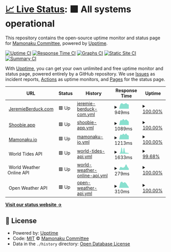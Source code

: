 # [📈 Live Status](https://MamonakuCommittee.github.io/status): <!--live status--> **🟩 All systems operational**

This repository contains the open-source uptime monitor and status page for [Mamonaku Committee](mamonaku.io), powered by [Upptime](https://github.com/upptime/upptime).

[![Uptime CI](https://github.com/koj-co/upptime/workflows/Uptime%20CI/badge.svg)](https://github.com/koj-co/upptime/actions?query=workflow%3A%22Uptime+CI%22)
[![Response Time CI](https://github.com/koj-co/upptime/workflows/Response%20Time%20CI/badge.svg)](https://github.com/koj-co/upptime/actions?query=workflow%3A%22Response+Time+CI%22)
[![Graphs CI](https://github.com/koj-co/upptime/workflows/Graphs%20CI/badge.svg)](https://github.com/koj-co/upptime/actions?query=workflow%3A%22Graphs+CI%22)
[![Static Site CI](https://github.com/koj-co/upptime/workflows/Static%20Site%20CI/badge.svg)](https://github.com/koj-co/upptime/actions?query=workflow%3A%22Static+Site+CI%22)
[![Summary CI](https://github.com/koj-co/upptime/workflows/Summary%20CI/badge.svg)](https://github.com/koj-co/upptime/actions?query=workflow%3A%22Summary+CI%22)

With [Upptime](https://upptime.js.org), you can get your own unlimited and free uptime monitor and status page, powered entirely by a GitHub repository. We use [Issues](https://github.com/MamonakuCommittee/status/issues) as incident reports, [Actions](https://github.com/MamonakuCommittee/status/actions) as uptime monitors, and [Pages](https://MamonakuCommittee.github.io/status) for the status page.

<!--start: status pages-->
<!-- This summary is generated by Upptime (https://github.com/upptime/upptime) -->
<!-- Do not edit this manually, your changes will be overwritten -->
<!-- prettier-ignore -->
| URL | Status | History | Response Time | Uptime |
| --- | ------ | ------- | ------------- | ------ |
| <img alt="" src="https://jeremieberduck.com/user/themes/jeremie-berduck-com/images/favicon/apple-touch-icon.png" height="13"> [JeremieBerduck.com](https://jeremieberduck.com) | 🟩 Up | [jeremie-berduck-com.yml](https://github.com/MamonakuCommittee/status/commits/HEAD/history/jeremie-berduck-com.yml) | <details><summary><img alt="Response time graph" src="./graphs/jeremie-berduck-com/response-time-week.png" height="20"> 949ms</summary><br><a href="https://mamonakucommittee.github.io/status/history/jeremie-berduck-com"><img alt="Response time 993" src="https://img.shields.io/endpoint?url=https%3A%2F%2Fraw.githubusercontent.com%2FMamonakuCommittee%2Fstatus%2FHEAD%2Fapi%2Fjeremie-berduck-com%2Fresponse-time.json"></a><br><a href="https://mamonakucommittee.github.io/status/history/jeremie-berduck-com"><img alt="24-hour response time 1211" src="https://img.shields.io/endpoint?url=https%3A%2F%2Fraw.githubusercontent.com%2FMamonakuCommittee%2Fstatus%2FHEAD%2Fapi%2Fjeremie-berduck-com%2Fresponse-time-day.json"></a><br><a href="https://mamonakucommittee.github.io/status/history/jeremie-berduck-com"><img alt="7-day response time 949" src="https://img.shields.io/endpoint?url=https%3A%2F%2Fraw.githubusercontent.com%2FMamonakuCommittee%2Fstatus%2FHEAD%2Fapi%2Fjeremie-berduck-com%2Fresponse-time-week.json"></a><br><a href="https://mamonakucommittee.github.io/status/history/jeremie-berduck-com"><img alt="30-day response time 946" src="https://img.shields.io/endpoint?url=https%3A%2F%2Fraw.githubusercontent.com%2FMamonakuCommittee%2Fstatus%2FHEAD%2Fapi%2Fjeremie-berduck-com%2Fresponse-time-month.json"></a><br><a href="https://mamonakucommittee.github.io/status/history/jeremie-berduck-com"><img alt="1-year response time 1022" src="https://img.shields.io/endpoint?url=https%3A%2F%2Fraw.githubusercontent.com%2FMamonakuCommittee%2Fstatus%2FHEAD%2Fapi%2Fjeremie-berduck-com%2Fresponse-time-year.json"></a></details> | <details><summary><a href="https://mamonakucommittee.github.io/status/history/jeremie-berduck-com">100.00%</a></summary><a href="https://mamonakucommittee.github.io/status/history/jeremie-berduck-com"><img alt="All-time uptime 99.85%" src="https://img.shields.io/endpoint?url=https%3A%2F%2Fraw.githubusercontent.com%2FMamonakuCommittee%2Fstatus%2FHEAD%2Fapi%2Fjeremie-berduck-com%2Fuptime.json"></a><br><a href="https://mamonakucommittee.github.io/status/history/jeremie-berduck-com"><img alt="24-hour uptime 100.00%" src="https://img.shields.io/endpoint?url=https%3A%2F%2Fraw.githubusercontent.com%2FMamonakuCommittee%2Fstatus%2FHEAD%2Fapi%2Fjeremie-berduck-com%2Fuptime-day.json"></a><br><a href="https://mamonakucommittee.github.io/status/history/jeremie-berduck-com"><img alt="7-day uptime 100.00%" src="https://img.shields.io/endpoint?url=https%3A%2F%2Fraw.githubusercontent.com%2FMamonakuCommittee%2Fstatus%2FHEAD%2Fapi%2Fjeremie-berduck-com%2Fuptime-week.json"></a><br><a href="https://mamonakucommittee.github.io/status/history/jeremie-berduck-com"><img alt="30-day uptime 100.00%" src="https://img.shields.io/endpoint?url=https%3A%2F%2Fraw.githubusercontent.com%2FMamonakuCommittee%2Fstatus%2FHEAD%2Fapi%2Fjeremie-berduck-com%2Fuptime-month.json"></a><br><a href="https://mamonakucommittee.github.io/status/history/jeremie-berduck-com"><img alt="1-year uptime 99.82%" src="https://img.shields.io/endpoint?url=https%3A%2F%2Fraw.githubusercontent.com%2FMamonakuCommittee%2Fstatus%2FHEAD%2Fapi%2Fjeremie-berduck-com%2Fuptime-year.json"></a></details>
| <img alt="" src="https://shoobie.app/user/themes/shoobie/images/favicons/apple-touch-icon.png" height="13"> [Shoobie.app](https://shoobie.app) | 🟩 Up | [shoobie-app.yml](https://github.com/MamonakuCommittee/status/commits/HEAD/history/shoobie-app.yml) | <details><summary><img alt="Response time graph" src="./graphs/shoobie-app/response-time-week.png" height="20"> 1089ms</summary><br><a href="https://mamonakucommittee.github.io/status/history/shoobie-app"><img alt="Response time 1302" src="https://img.shields.io/endpoint?url=https%3A%2F%2Fraw.githubusercontent.com%2FMamonakuCommittee%2Fstatus%2FHEAD%2Fapi%2Fshoobie-app%2Fresponse-time.json"></a><br><a href="https://mamonakucommittee.github.io/status/history/shoobie-app"><img alt="24-hour response time 1462" src="https://img.shields.io/endpoint?url=https%3A%2F%2Fraw.githubusercontent.com%2FMamonakuCommittee%2Fstatus%2FHEAD%2Fapi%2Fshoobie-app%2Fresponse-time-day.json"></a><br><a href="https://mamonakucommittee.github.io/status/history/shoobie-app"><img alt="7-day response time 1089" src="https://img.shields.io/endpoint?url=https%3A%2F%2Fraw.githubusercontent.com%2FMamonakuCommittee%2Fstatus%2FHEAD%2Fapi%2Fshoobie-app%2Fresponse-time-week.json"></a><br><a href="https://mamonakucommittee.github.io/status/history/shoobie-app"><img alt="30-day response time 1184" src="https://img.shields.io/endpoint?url=https%3A%2F%2Fraw.githubusercontent.com%2FMamonakuCommittee%2Fstatus%2FHEAD%2Fapi%2Fshoobie-app%2Fresponse-time-month.json"></a><br><a href="https://mamonakucommittee.github.io/status/history/shoobie-app"><img alt="1-year response time 1302" src="https://img.shields.io/endpoint?url=https%3A%2F%2Fraw.githubusercontent.com%2FMamonakuCommittee%2Fstatus%2FHEAD%2Fapi%2Fshoobie-app%2Fresponse-time-year.json"></a></details> | <details><summary><a href="https://mamonakucommittee.github.io/status/history/shoobie-app">100.00%</a></summary><a href="https://mamonakucommittee.github.io/status/history/shoobie-app"><img alt="All-time uptime 99.86%" src="https://img.shields.io/endpoint?url=https%3A%2F%2Fraw.githubusercontent.com%2FMamonakuCommittee%2Fstatus%2FHEAD%2Fapi%2Fshoobie-app%2Fuptime.json"></a><br><a href="https://mamonakucommittee.github.io/status/history/shoobie-app"><img alt="24-hour uptime 100.00%" src="https://img.shields.io/endpoint?url=https%3A%2F%2Fraw.githubusercontent.com%2FMamonakuCommittee%2Fstatus%2FHEAD%2Fapi%2Fshoobie-app%2Fuptime-day.json"></a><br><a href="https://mamonakucommittee.github.io/status/history/shoobie-app"><img alt="7-day uptime 100.00%" src="https://img.shields.io/endpoint?url=https%3A%2F%2Fraw.githubusercontent.com%2FMamonakuCommittee%2Fstatus%2FHEAD%2Fapi%2Fshoobie-app%2Fuptime-week.json"></a><br><a href="https://mamonakucommittee.github.io/status/history/shoobie-app"><img alt="30-day uptime 100.00%" src="https://img.shields.io/endpoint?url=https%3A%2F%2Fraw.githubusercontent.com%2FMamonakuCommittee%2Fstatus%2FHEAD%2Fapi%2Fshoobie-app%2Fuptime-month.json"></a><br><a href="https://mamonakucommittee.github.io/status/history/shoobie-app"><img alt="1-year uptime 99.84%" src="https://img.shields.io/endpoint?url=https%3A%2F%2Fraw.githubusercontent.com%2FMamonakuCommittee%2Fstatus%2FHEAD%2Fapi%2Fshoobie-app%2Fuptime-year.json"></a></details>
| <img alt="" src="https://favicons.githubusercontent.com/mamonaku.io" height="13"> [Mamonaku.io](https://mamonaku.io) | 🟩 Up | [mamonaku-io.yml](https://github.com/MamonakuCommittee/status/commits/HEAD/history/mamonaku-io.yml) | <details><summary><img alt="Response time graph" src="./graphs/mamonaku-io/response-time-week.png" height="20"> 1213ms</summary><br><a href="https://mamonakucommittee.github.io/status/history/mamonaku-io"><img alt="Response time 1443" src="https://img.shields.io/endpoint?url=https%3A%2F%2Fraw.githubusercontent.com%2FMamonakuCommittee%2Fstatus%2FHEAD%2Fapi%2Fmamonaku-io%2Fresponse-time.json"></a><br><a href="https://mamonakucommittee.github.io/status/history/mamonaku-io"><img alt="24-hour response time 1488" src="https://img.shields.io/endpoint?url=https%3A%2F%2Fraw.githubusercontent.com%2FMamonakuCommittee%2Fstatus%2FHEAD%2Fapi%2Fmamonaku-io%2Fresponse-time-day.json"></a><br><a href="https://mamonakucommittee.github.io/status/history/mamonaku-io"><img alt="7-day response time 1213" src="https://img.shields.io/endpoint?url=https%3A%2F%2Fraw.githubusercontent.com%2FMamonakuCommittee%2Fstatus%2FHEAD%2Fapi%2Fmamonaku-io%2Fresponse-time-week.json"></a><br><a href="https://mamonakucommittee.github.io/status/history/mamonaku-io"><img alt="30-day response time 1333" src="https://img.shields.io/endpoint?url=https%3A%2F%2Fraw.githubusercontent.com%2FMamonakuCommittee%2Fstatus%2FHEAD%2Fapi%2Fmamonaku-io%2Fresponse-time-month.json"></a><br><a href="https://mamonakucommittee.github.io/status/history/mamonaku-io"><img alt="1-year response time 1469" src="https://img.shields.io/endpoint?url=https%3A%2F%2Fraw.githubusercontent.com%2FMamonakuCommittee%2Fstatus%2FHEAD%2Fapi%2Fmamonaku-io%2Fresponse-time-year.json"></a></details> | <details><summary><a href="https://mamonakucommittee.github.io/status/history/mamonaku-io">100.00%</a></summary><a href="https://mamonakucommittee.github.io/status/history/mamonaku-io"><img alt="All-time uptime 99.84%" src="https://img.shields.io/endpoint?url=https%3A%2F%2Fraw.githubusercontent.com%2FMamonakuCommittee%2Fstatus%2FHEAD%2Fapi%2Fmamonaku-io%2Fuptime.json"></a><br><a href="https://mamonakucommittee.github.io/status/history/mamonaku-io"><img alt="24-hour uptime 100.00%" src="https://img.shields.io/endpoint?url=https%3A%2F%2Fraw.githubusercontent.com%2FMamonakuCommittee%2Fstatus%2FHEAD%2Fapi%2Fmamonaku-io%2Fuptime-day.json"></a><br><a href="https://mamonakucommittee.github.io/status/history/mamonaku-io"><img alt="7-day uptime 100.00%" src="https://img.shields.io/endpoint?url=https%3A%2F%2Fraw.githubusercontent.com%2FMamonakuCommittee%2Fstatus%2FHEAD%2Fapi%2Fmamonaku-io%2Fuptime-week.json"></a><br><a href="https://mamonakucommittee.github.io/status/history/mamonaku-io"><img alt="30-day uptime 100.00%" src="https://img.shields.io/endpoint?url=https%3A%2F%2Fraw.githubusercontent.com%2FMamonakuCommittee%2Fstatus%2FHEAD%2Fapi%2Fmamonaku-io%2Fuptime-month.json"></a><br><a href="https://mamonakucommittee.github.io/status/history/mamonaku-io"><img alt="1-year uptime 99.85%" src="https://img.shields.io/endpoint?url=https%3A%2F%2Fraw.githubusercontent.com%2FMamonakuCommittee%2Fstatus%2FHEAD%2Fapi%2Fmamonaku-io%2Fuptime-year.json"></a></details>
| <img alt="" src="https://favicons.githubusercontent.com/www.worldtides.info" height="13"> World Tides API | 🟩 Up | [world-tides-api.yml](https://github.com/MamonakuCommittee/status/commits/HEAD/history/world-tides-api.yml) | <details><summary><img alt="Response time graph" src="./graphs/world-tides-api/response-time-week.png" height="20"> 1633ms</summary><br><a href="https://mamonakucommittee.github.io/status/history/world-tides-api"><img alt="Response time 626" src="https://img.shields.io/endpoint?url=https%3A%2F%2Fraw.githubusercontent.com%2FMamonakuCommittee%2Fstatus%2FHEAD%2Fapi%2Fworld-tides-api%2Fresponse-time.json"></a><br><a href="https://mamonakucommittee.github.io/status/history/world-tides-api"><img alt="24-hour response time 570" src="https://img.shields.io/endpoint?url=https%3A%2F%2Fraw.githubusercontent.com%2FMamonakuCommittee%2Fstatus%2FHEAD%2Fapi%2Fworld-tides-api%2Fresponse-time-day.json"></a><br><a href="https://mamonakucommittee.github.io/status/history/world-tides-api"><img alt="7-day response time 1633" src="https://img.shields.io/endpoint?url=https%3A%2F%2Fraw.githubusercontent.com%2FMamonakuCommittee%2Fstatus%2FHEAD%2Fapi%2Fworld-tides-api%2Fresponse-time-week.json"></a><br><a href="https://mamonakucommittee.github.io/status/history/world-tides-api"><img alt="30-day response time 1108" src="https://img.shields.io/endpoint?url=https%3A%2F%2Fraw.githubusercontent.com%2FMamonakuCommittee%2Fstatus%2FHEAD%2Fapi%2Fworld-tides-api%2Fresponse-time-month.json"></a><br><a href="https://mamonakucommittee.github.io/status/history/world-tides-api"><img alt="1-year response time 635" src="https://img.shields.io/endpoint?url=https%3A%2F%2Fraw.githubusercontent.com%2FMamonakuCommittee%2Fstatus%2FHEAD%2Fapi%2Fworld-tides-api%2Fresponse-time-year.json"></a></details> | <details><summary><a href="https://mamonakucommittee.github.io/status/history/world-tides-api">99.68%</a></summary><a href="https://mamonakucommittee.github.io/status/history/world-tides-api"><img alt="All-time uptime 99.98%" src="https://img.shields.io/endpoint?url=https%3A%2F%2Fraw.githubusercontent.com%2FMamonakuCommittee%2Fstatus%2FHEAD%2Fapi%2Fworld-tides-api%2Fuptime.json"></a><br><a href="https://mamonakucommittee.github.io/status/history/world-tides-api"><img alt="24-hour uptime 100.00%" src="https://img.shields.io/endpoint?url=https%3A%2F%2Fraw.githubusercontent.com%2FMamonakuCommittee%2Fstatus%2FHEAD%2Fapi%2Fworld-tides-api%2Fuptime-day.json"></a><br><a href="https://mamonakucommittee.github.io/status/history/world-tides-api"><img alt="7-day uptime 99.68%" src="https://img.shields.io/endpoint?url=https%3A%2F%2Fraw.githubusercontent.com%2FMamonakuCommittee%2Fstatus%2FHEAD%2Fapi%2Fworld-tides-api%2Fuptime-week.json"></a><br><a href="https://mamonakucommittee.github.io/status/history/world-tides-api"><img alt="30-day uptime 99.93%" src="https://img.shields.io/endpoint?url=https%3A%2F%2Fraw.githubusercontent.com%2FMamonakuCommittee%2Fstatus%2FHEAD%2Fapi%2Fworld-tides-api%2Fuptime-month.json"></a><br><a href="https://mamonakucommittee.github.io/status/history/world-tides-api"><img alt="1-year uptime 99.97%" src="https://img.shields.io/endpoint?url=https%3A%2F%2Fraw.githubusercontent.com%2FMamonakuCommittee%2Fstatus%2FHEAD%2Fapi%2Fworld-tides-api%2Fuptime-year.json"></a></details>
| <img alt="" src="https://favicons.githubusercontent.com/api.worldweatheronline.com" height="13"> World Weather Online API | 🟩 Up | [world-weather-online-api.yml](https://github.com/MamonakuCommittee/status/commits/HEAD/history/world-weather-online-api.yml) | <details><summary><img alt="Response time graph" src="./graphs/world-weather-online-api/response-time-week.png" height="20"> 279ms</summary><br><a href="https://mamonakucommittee.github.io/status/history/world-weather-online-api"><img alt="Response time 510" src="https://img.shields.io/endpoint?url=https%3A%2F%2Fraw.githubusercontent.com%2FMamonakuCommittee%2Fstatus%2FHEAD%2Fapi%2Fworld-weather-online-api%2Fresponse-time.json"></a><br><a href="https://mamonakucommittee.github.io/status/history/world-weather-online-api"><img alt="24-hour response time 310" src="https://img.shields.io/endpoint?url=https%3A%2F%2Fraw.githubusercontent.com%2FMamonakuCommittee%2Fstatus%2FHEAD%2Fapi%2Fworld-weather-online-api%2Fresponse-time-day.json"></a><br><a href="https://mamonakucommittee.github.io/status/history/world-weather-online-api"><img alt="7-day response time 279" src="https://img.shields.io/endpoint?url=https%3A%2F%2Fraw.githubusercontent.com%2FMamonakuCommittee%2Fstatus%2FHEAD%2Fapi%2Fworld-weather-online-api%2Fresponse-time-week.json"></a><br><a href="https://mamonakucommittee.github.io/status/history/world-weather-online-api"><img alt="30-day response time 331" src="https://img.shields.io/endpoint?url=https%3A%2F%2Fraw.githubusercontent.com%2FMamonakuCommittee%2Fstatus%2FHEAD%2Fapi%2Fworld-weather-online-api%2Fresponse-time-month.json"></a><br><a href="https://mamonakucommittee.github.io/status/history/world-weather-online-api"><img alt="1-year response time 491" src="https://img.shields.io/endpoint?url=https%3A%2F%2Fraw.githubusercontent.com%2FMamonakuCommittee%2Fstatus%2FHEAD%2Fapi%2Fworld-weather-online-api%2Fresponse-time-year.json"></a></details> | <details><summary><a href="https://mamonakucommittee.github.io/status/history/world-weather-online-api">100.00%</a></summary><a href="https://mamonakucommittee.github.io/status/history/world-weather-online-api"><img alt="All-time uptime 99.93%" src="https://img.shields.io/endpoint?url=https%3A%2F%2Fraw.githubusercontent.com%2FMamonakuCommittee%2Fstatus%2FHEAD%2Fapi%2Fworld-weather-online-api%2Fuptime.json"></a><br><a href="https://mamonakucommittee.github.io/status/history/world-weather-online-api"><img alt="24-hour uptime 100.00%" src="https://img.shields.io/endpoint?url=https%3A%2F%2Fraw.githubusercontent.com%2FMamonakuCommittee%2Fstatus%2FHEAD%2Fapi%2Fworld-weather-online-api%2Fuptime-day.json"></a><br><a href="https://mamonakucommittee.github.io/status/history/world-weather-online-api"><img alt="7-day uptime 100.00%" src="https://img.shields.io/endpoint?url=https%3A%2F%2Fraw.githubusercontent.com%2FMamonakuCommittee%2Fstatus%2FHEAD%2Fapi%2Fworld-weather-online-api%2Fuptime-week.json"></a><br><a href="https://mamonakucommittee.github.io/status/history/world-weather-online-api"><img alt="30-day uptime 100.00%" src="https://img.shields.io/endpoint?url=https%3A%2F%2Fraw.githubusercontent.com%2FMamonakuCommittee%2Fstatus%2FHEAD%2Fapi%2Fworld-weather-online-api%2Fuptime-month.json"></a><br><a href="https://mamonakucommittee.github.io/status/history/world-weather-online-api"><img alt="1-year uptime 99.93%" src="https://img.shields.io/endpoint?url=https%3A%2F%2Fraw.githubusercontent.com%2FMamonakuCommittee%2Fstatus%2FHEAD%2Fapi%2Fworld-weather-online-api%2Fuptime-year.json"></a></details>
| <img alt="" src="https://favicons.githubusercontent.com/api.openweathermap.org" height="13"> Open Weather API | 🟩 Up | [open-weather-api.yml](https://github.com/MamonakuCommittee/status/commits/HEAD/history/open-weather-api.yml) | <details><summary><img alt="Response time graph" src="./graphs/open-weather-api/response-time-week.png" height="20"> 310ms</summary><br><a href="https://mamonakucommittee.github.io/status/history/open-weather-api"><img alt="Response time 399" src="https://img.shields.io/endpoint?url=https%3A%2F%2Fraw.githubusercontent.com%2FMamonakuCommittee%2Fstatus%2FHEAD%2Fapi%2Fopen-weather-api%2Fresponse-time.json"></a><br><a href="https://mamonakucommittee.github.io/status/history/open-weather-api"><img alt="24-hour response time 500" src="https://img.shields.io/endpoint?url=https%3A%2F%2Fraw.githubusercontent.com%2FMamonakuCommittee%2Fstatus%2FHEAD%2Fapi%2Fopen-weather-api%2Fresponse-time-day.json"></a><br><a href="https://mamonakucommittee.github.io/status/history/open-weather-api"><img alt="7-day response time 310" src="https://img.shields.io/endpoint?url=https%3A%2F%2Fraw.githubusercontent.com%2FMamonakuCommittee%2Fstatus%2FHEAD%2Fapi%2Fopen-weather-api%2Fresponse-time-week.json"></a><br><a href="https://mamonakucommittee.github.io/status/history/open-weather-api"><img alt="30-day response time 357" src="https://img.shields.io/endpoint?url=https%3A%2F%2Fraw.githubusercontent.com%2FMamonakuCommittee%2Fstatus%2FHEAD%2Fapi%2Fopen-weather-api%2Fresponse-time-month.json"></a><br><a href="https://mamonakucommittee.github.io/status/history/open-weather-api"><img alt="1-year response time 403" src="https://img.shields.io/endpoint?url=https%3A%2F%2Fraw.githubusercontent.com%2FMamonakuCommittee%2Fstatus%2FHEAD%2Fapi%2Fopen-weather-api%2Fresponse-time-year.json"></a></details> | <details><summary><a href="https://mamonakucommittee.github.io/status/history/open-weather-api">100.00%</a></summary><a href="https://mamonakucommittee.github.io/status/history/open-weather-api"><img alt="All-time uptime 100.00%" src="https://img.shields.io/endpoint?url=https%3A%2F%2Fraw.githubusercontent.com%2FMamonakuCommittee%2Fstatus%2FHEAD%2Fapi%2Fopen-weather-api%2Fuptime.json"></a><br><a href="https://mamonakucommittee.github.io/status/history/open-weather-api"><img alt="24-hour uptime 100.00%" src="https://img.shields.io/endpoint?url=https%3A%2F%2Fraw.githubusercontent.com%2FMamonakuCommittee%2Fstatus%2FHEAD%2Fapi%2Fopen-weather-api%2Fuptime-day.json"></a><br><a href="https://mamonakucommittee.github.io/status/history/open-weather-api"><img alt="7-day uptime 100.00%" src="https://img.shields.io/endpoint?url=https%3A%2F%2Fraw.githubusercontent.com%2FMamonakuCommittee%2Fstatus%2FHEAD%2Fapi%2Fopen-weather-api%2Fuptime-week.json"></a><br><a href="https://mamonakucommittee.github.io/status/history/open-weather-api"><img alt="30-day uptime 100.00%" src="https://img.shields.io/endpoint?url=https%3A%2F%2Fraw.githubusercontent.com%2FMamonakuCommittee%2Fstatus%2FHEAD%2Fapi%2Fopen-weather-api%2Fuptime-month.json"></a><br><a href="https://mamonakucommittee.github.io/status/history/open-weather-api"><img alt="1-year uptime 100.00%" src="https://img.shields.io/endpoint?url=https%3A%2F%2Fraw.githubusercontent.com%2FMamonakuCommittee%2Fstatus%2FHEAD%2Fapi%2Fopen-weather-api%2Fuptime-year.json"></a></details>

<!--end: status pages-->

[**Visit our status website →**](https://MamonakuCommittee.github.io/status)

## 📄 License

- Powered by: [Upptime](https://github.com/upptime/upptime)
- Code: [MIT](./LICENSE) © [Mamonaku Committee](mamonaku.io)
- Data in the `./history` directory: [Open Database License](https://opendatacommons.org/licenses/odbl/1-0/)
